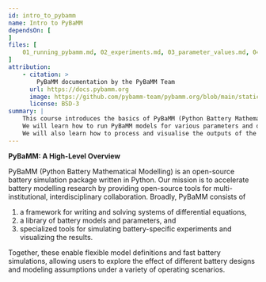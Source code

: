 ```yaml
---
id: intro_to_pybamm
name: Intro to PyBaMM
dependsOn: [
]
files: [
    01_running_pybamm.md, 02_experiments.md, 03_parameter_values.md, 04_outputs.md, 05_using_submodels.md, 06_final_exercises.md
]
attribution: 
    - citation: >
        PyBaMM documentation by the PyBaMM Team
      url: https://docs.pybamm.org
      image: https://github.com/pybamm-team/pybamm.org/blob/main/static/images/pybamm_logo.svg
      license: BSD-3
summary: |
    This course introduces the basics of PyBaMM (Python Battery Mathematical Modelling), an open-source battery simulation package written in Python.
    We will learn how to run PyBaMM models for various parameters and operating conditions.
    We will also learn how to process and visualise the outputs of the models.
---
```


**PyBaMM: A High-Level Overview**

PyBaMM (Python Battery Mathematical Modelling) is an open-source battery simulation package written in Python. Our mission is to accelerate battery modelling research by providing open-source tools for multi-institutional, interdisciplinary collaboration. Broadly, PyBaMM consists of
1. a framework for writing and solving systems of differential equations,
2. a library of battery models and parameters, and
3. specialized tools for simulating battery-specific experiments and visualizing the results.

Together, these enable flexible model definitions and fast battery simulations, allowing users to explore the effect of different battery designs and modeling assumptions under a variety of operating scenarios.